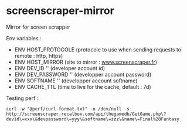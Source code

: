 # screenscraper-mirror
Mirror for screen scrapper

Env variables :  
- ENV HOST_PROTOCOLE (protocole to use when sending requests to remote : http, https)
- ENV HOST_MIRROR (site to mirror : www.screenscraper.fr)
- ENV DEV_ID '' (developer account id)
- ENV DEV_PASSWORD '' (developper account password)
- ENV SOFTNAME '' (developper account softname)
- ENV CACHE_TTL (time to live for the cache, default : 7d)

Testing perf :  
```
curl -w "@perf/curl-format.txt" -o /dev/null -s http://screenscraper.recalbox.com/api/thegamedb/GetGame.php\?devid\=xxx\&devpassword\=yyy\&softname\=zzz\&name\=Final%20Fantasy
```
